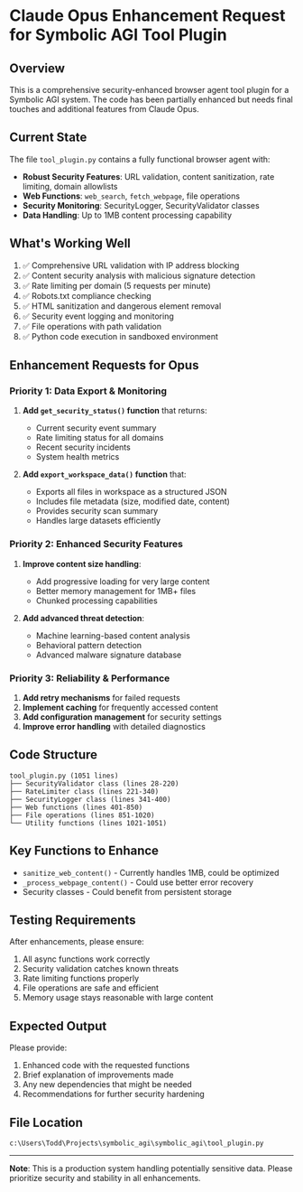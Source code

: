 # Claude Opus Enhancement Request for Symbolic AGI Tool Plugin

## Overview
This is a comprehensive security-enhanced browser agent tool plugin for a Symbolic AGI system. The code has been partially enhanced but needs final touches and additional features from Claude Opus.

## Current State
The file `tool_plugin.py` contains a fully functional browser agent with:
- **Robust Security Features**: URL validation, content sanitization, rate limiting, domain allowlists
- **Web Functions**: `web_search`, `fetch_webpage`, file operations
- **Security Monitoring**: SecurityLogger, SecurityValidator classes
- **Data Handling**: Up to 1MB content processing capability

## What's Working Well
1. ✅ Comprehensive URL validation with IP address blocking
2. ✅ Content security analysis with malicious signature detection
3. ✅ Rate limiting per domain (5 requests per minute)
4. ✅ Robots.txt compliance checking
5. ✅ HTML sanitization and dangerous element removal
6. ✅ Security event logging and monitoring
7. ✅ File operations with path validation
8. ✅ Python code execution in sandboxed environment

## Enhancement Requests for Opus

### Priority 1: Data Export & Monitoring
1. **Add `get_security_status()` function** that returns:
   - Current security event summary
   - Rate limiting status for all domains
   - Recent security incidents
   - System health metrics

2. **Add `export_workspace_data()` function** that:
   - Exports all files in workspace as a structured JSON
   - Includes file metadata (size, modified date, content)
   - Provides security scan summary
   - Handles large datasets efficiently

### Priority 2: Enhanced Security Features
1. **Improve content size handling**:
   - Add progressive loading for very large content
   - Better memory management for 1MB+ files
   - Chunked processing capabilities

2. **Add advanced threat detection**:
   - Machine learning-based content analysis
   - Behavioral pattern detection
   - Advanced malware signature database

### Priority 3: Reliability & Performance
1. **Add retry mechanisms** for failed requests
2. **Implement caching** for frequently accessed content
3. **Add configuration management** for security settings
4. **Improve error handling** with detailed diagnostics

## Code Structure
```
tool_plugin.py (1051 lines)
├── SecurityValidator class (lines 28-220)
├── RateLimiter class (lines 221-340) 
├── SecurityLogger class (lines 341-400)
├── Web functions (lines 401-850)
├── File operations (lines 851-1020)
└── Utility functions (lines 1021-1051)
```

## Key Functions to Enhance
- `sanitize_web_content()` - Currently handles 1MB, could be optimized
- `_process_webpage_content()` - Could use better error recovery
- Security classes - Could benefit from persistent storage

## Testing Requirements
After enhancements, please ensure:
1. All async functions work correctly
2. Security validation catches known threats
3. Rate limiting functions properly
4. File operations are safe and efficient
5. Memory usage stays reasonable with large content

## Expected Output
Please provide:
1. Enhanced code with the requested functions
2. Brief explanation of improvements made
3. Any new dependencies that might be needed
4. Recommendations for further security hardening

## File Location
`c:\Users\Todd\Projects\symbolic_agi\symbolic_agi\tool_plugin.py`

---

**Note**: This is a production system handling potentially sensitive data. Please prioritize security and stability in all enhancements.
